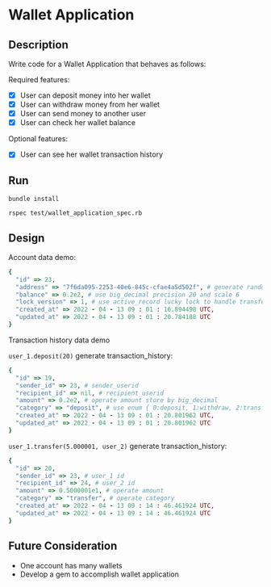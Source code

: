 # Wallet Application

## Description

Write code for a Wallet Application that behaves as follows:

Required features:

- [x] User can deposit money into her wallet
- [x] User can withdraw money from her wallet
- [x] User can send money to another user
- [x] User can check her wallet balance

Optional features:

- [x] User can see her wallet transaction history

## Run

```shell
bundle install

rspec test/wallet_application_spec.rb
```

## Design

Account data demo:

```ruby
{
  "id" => 23,
  "address" => "7f6da095-2253-40e6-845c-cfae4a5d502f", # generate random address when create account
  "balance" => 0.2e2, # use big_decimal precision 20 and scale 6
  "lock_version" => 1, # use active_record lucky lock to handle transfer
  "created_at" => 2022 - 04 - 13 09 : 01 : 16.894498 UTC,
  "updated_at" => 2022 - 04 - 13 09 : 01 : 20.784188 UTC
}
```

Transaction history data demo

`user_1.deposit(20)` generate transaction_history:

```ruby
{
  "id" => 19,
  "sender_id" => 23, # sender_userid
  "recipient_id" => nil, # recipient_userid
  "amount" => 0.2e2, # operate amount store by big_decimal
  "category" => "deposit", # use enum { 0:deposit, 1:withdraw, 2:transfer }
  "created_at" => 2022 - 04 - 13 09 : 01 : 20.801962 UTC,
  "updated_at" => 2022 - 04 - 13 09 : 01 : 20.801962 UTC
}
```

`user_1.transfer(5.000001, user_2)` generate transaction_history:

```ruby
{
  "id" => 20,
  "sender_id" => 23, # user_1 id
  "recipient_id" => 24, # user_2 id
  "amount" => 0.5000001e1, # operate amount
  "category" => "transfer", # operate category
  "created_at" => 2022 - 04 - 13 09 : 14 : 46.461924 UTC,
  "updated_at" => 2022 - 04 - 13 09 : 14 : 46.461924 UTC
}
```

## Future Consideration

- One account has many wallets
- Develop a gem to accomplish wallet application
